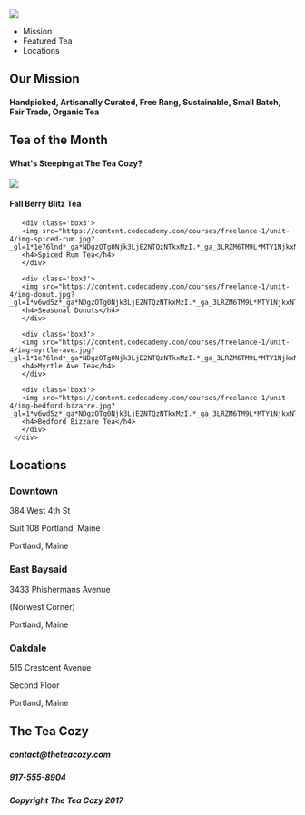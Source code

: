 <!DOCTYPE html>
<html>
<head>
  <title>The Tea Cozy</title>
  <link rel="stylesheet" href="styles.css" type="text/css" />
  <link href="http://fonts.cdnfonts.com/css/helvetica-255?styles=15805,15804,30118,30119,15802,15803" rel="stylesheet">
</head>
  <body>
<!-- Header -->
    <div class="container">
      <div class='box1'>
        <img src="https://content.codecademy.com/courses/freelance-1/unit-4/img-tea-cozy-logo.png?_gl=1*v6wd5z*_ga*NDgzOTg0Njk3LjE2NTQzNTkxMzI.*_ga_3LRZM6TM9L*MTY1NjkxNTgyMC4xOS4xLjE2NTY5MTk2MDIuNTY.">
        </div>
     <div class='box2'>
      <ul>
        <li><a>Mission</a></li>
        <li><a>Featured Tea</a></li>
        <li><a>Locations</a></li>
      </ul>
     </div>
  </div>
   <div class="container2">
     <div class="incontainer2">
       <h2>Our Mission</h2>
       <h4>Handpicked, Artisanally Curated, Free Rang, Sustainable, Small Batch, Fair Trade, Organic Tea</h4>
     </div>
   </div>
   
<div class="container3">
     <div class="incontainer3">
       <h2>Tea of the Month</h2>
       <h4>What's Steeping at The Tea Cozy?</h4>
     </div>
     <div class="col">
      <div class='box3'>
       <img src="https://content.codecademy.com/courses/freelance-1/unit-4/img-berryblitz.jpg?_gl=1*v6wd5z*_ga*NDgzOTg0Njk3LjE2NTQzNTkxMzI.*_ga_3LRZM6TM9L*MTY1NjkxNTgyMC4xOS4xLjE2NTY5MTk2MDIuNTY.">
       <h4>Fall Berry Blitz Tea</h4>
       </div>
       
       <div class='box3'>
       <img src="https://content.codecademy.com/courses/freelance-1/unit-4/img-spiced-rum.jpg?_gl=1*1e76lnd*_ga*NDgzOTg0Njk3LjE2NTQzNTkxMzI.*_ga_3LRZM6TM9L*MTY1NjkxNTgyMC4xOS4xLjE2NTY5MTk2MDIuNTY.">
       <h4>Spiced Rum Tea</h4>
       </div>

       <div class='box3'>
       <img src="https://content.codecademy.com/courses/freelance-1/unit-4/img-donut.jpg?_gl=1*v6wd5z*_ga*NDgzOTg0Njk3LjE2NTQzNTkxMzI.*_ga_3LRZM6TM9L*MTY1NjkxNTgyMC4xOS4xLjE2NTY5MTk2MDIuNTY.">
       <h4>Seasonal Donuts</h4>
       </div>
       
       <div class='box3'>
       <img src="https://content.codecademy.com/courses/freelance-1/unit-4/img-myrtle-ave.jpg?_gl=1*1e76lnd*_ga*NDgzOTg0Njk3LjE2NTQzNTkxMzI.*_ga_3LRZM6TM9L*MTY1NjkxNTgyMC4xOS4xLjE2NTY5MTk2MDIuNTY.">
       <h4>Myrtle Ave Tea</h4>
       </div>

       <div class='box3'>
       <img src="https://content.codecademy.com/courses/freelance-1/unit-4/img-bedford-bizarre.jpg?_gl=1*v6wd5z*_ga*NDgzOTg0Njk3LjE2NTQzNTkxMzI.*_ga_3LRZM6TM9L*MTY1NjkxNTgyMC4xOS4xLjE2NTY5MTk2MDIuNTY.">
       <h4>Bedford Bizzare Tea</h4>
       </div>
     </div>
 </div>
 
<div class="container4">
     <h2 id="locations">Locations</h2>
       
 <div class="cards">
  <div class='box4'>
    <h3>Downtown</h3> 
    <p>384 West 4th St</p> 
    <p>Suit 108 Portland, Maine</p> 
    <p>Portland, Maine</p> 
  </div>
  <div class='box4'>
    <h3>East Baysaid</h3>
    <p>3433 Phishermans Avenue</p>  
    <p>(Norwest Corner)</p>  
    <p>Portland, Maine</p>
  </div>
  <div class='box4'>
    <h3>Oakdale</h3> 
    <p>515 Crestcent Avenue</p>  
    <p>Second Floor</p>
    <p>Portland, Maine</p>
   </div>
  </div>
   
  </div>

<div class="container5">
  <h2>The Tea Cozy</h2>
  <h5>contact@theteacozy.com</h5>
  <h5>917-555-8904</h5>
  </div>

<div class="footer">
    <h5>Copyright The Tea Cozy 2017</h5>
  </div>

  </body>
</html>
